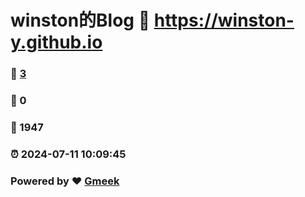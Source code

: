 # winston的Blog :link: https://winston-y.github.io 
### :page_facing_up: [3](https://winston-y.github.io/tag.html) 
### :speech_balloon: 0 
### :hibiscus: 1947 
### :alarm_clock: 2024-07-11 10:09:45 
### Powered by :heart: [Gmeek](https://github.com/Meekdai/Gmeek)

